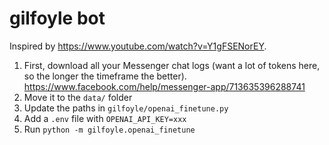 # gilfoyle bot

Inspired by https://www.youtube.com/watch?v=Y1gFSENorEY. 

1. First, download all your Messenger chat logs (want a lot of tokens here, so the longer the timeframe the better). https://www.facebook.com/help/messenger-app/713635396288741
2. Move it to the `data/` folder
3. Update the paths in `gilfoyle/openai_finetune.py`
4. Add a `.env` file with `OPENAI_API_KEY=xxx`
5. Run `python -m gilfoyle.openai_finetune`